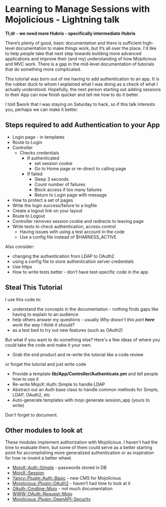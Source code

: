 # Learning to Manage Sessions with Mojolicious - Lightning talk

**Tl;dr - we need more Hubris - specifically intermediate Hubris**

There’s plenty of good, basic documentation and there is sufficient high-level 
documentation to make things work, but it’s all over the place.
I'd like to help people take that next step towards building more advanced applications
and improve their (and my) understanding of how Mojolicious and MVC work.
There is a gap in the mid-level documentation of tutorials that do something more complicated.

This tutorial was born out of me having to add authentication to an app.  It is the rubber duck
to whom I explained what I was doing as a check of what I actually understood.
Hopefully, the next person starting out adding sessions to their App can now
finish quicker and tell me how to do it better.


I told $work that I was staying on Saturday to hack, so if this talk interests you,
perhaps we can make it better.


## Steps required to add Authentication to your App

* Login page - in templates
* Route to Login
* Controller
    * Checks credentials
        * If authenticated
            * set session cookie
            * Go to Home page or re-direct to calling page
        * If failed
            * Sleep 3 seconds
            * Count number of failures
            * Block access if too many failures
            * Return to Login page with message
* How to protect a set of pages
* Write the login success/failure to a logfile
* Create a logout link on your layout
* Route to Logout
* Controller removes session cookie and redirects to leaving page
* Write tests to check authentication, access control
    * Having issues with using a test account in the code
    * Use a config file instead of $HARNESS_ACTIVE

Also consider:
* changing the authentication from LDAP to OAuth2
* using a config file to store authentication server credentials
* Use https
* How to write tests better - don’t have test-specific code in the app


## Steal This Tutorial

I use this code to:
* understand the concepts in the documentation - nothing finds gaps like having to explain to an audience
* help others answer my questions - usually _Why doesn't this part **here** work the way I think it should?_
* as a test bed to try out new features (such as OAuth2)

But what if you want to do something else?
Here's a few ideas of where you could take the code and make it your own.

* Grab the end product and re-write the tutorial like a code review

or forget the tutorial and just write code

* Provide a template **lib/App/Controller/Authenticate.pm** and tell people how to use it
* Re-write MojoX::Auth::Simple to handle LDAP
 * Abstract out an Auth base class to handle common methods for Simple, LDAP, OAuth2, etc
* Auto-generate templates with mojo generate session_app (yours to write)

Don't forget to document.


## Other modules to look at

These modules implement authorization with Mojolicious.  I haven't had the time to evaluate
them, but some of them could serve as a better starting point for accomplishing more generalized
authentication or as inspiration for how re-invent a better wheel.

* [MojoX::Auth::Simple](https://metacpan.org/pod/MojoX::Auth::Simple) - passwords stored in DB
* [MojoX::Session](https://metacpan.org/pod/MojoX::Session)
* [Yancy::Plugin::Auth::Basic](https://metacpan.org/pod/Yancy::Plugin::Auth::Basic) - new CMS for Mojolicious
* [Mojolicious::Plugin::OAuth2](https://metacpan.org/pod/Mojolicious::Plugin::OAuth2) - haven’t had time to look at it
* [OAuth::Cmdline::Mojo](https://metacpan.org/pod/OAuth::Cmdline::Mojo) - not much documentation
* [WWW::OAuth::Request::Mojo](https://metacpan.org/pod/WWW::OAuth::Request::Mojo)
* [Mojolicious::Plugin::OpenAPI::Security](https://metacpan.org/pod/Mojolicious::Plugin::OpenAPI::Security)

